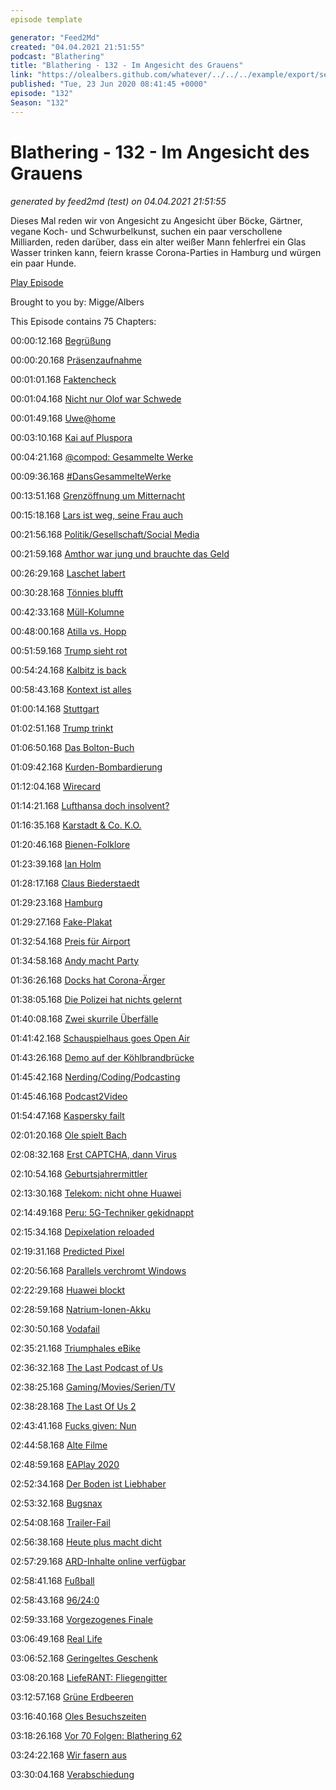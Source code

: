 ```yaml
---
episode template

generator: "Feed2Md"
created: "04.04.2021 21:51:55"
podcast: "Blathering"
title: "Blathering - 132 - Im Angesicht des Grauens"
link: "https://olealbers.github.com/whatever/../../../example/export/seasons/5/2020/6/Blathering - 132 - Im Angesicht des Grauens.md"
published: "Tue, 23 Jun 2020 08:41:45 +0000"
episode: "132"
Season: "132"
---
```


# Blathering - 132 - Im Angesicht des Grauens
_generated by feed2md (test) on 04.04.2021 21:51:55_

Dieses Mal reden wir von Angesicht zu Angesicht über Böcke, Gärtner, vegane Koch- und Schwurbelkunst, suchen ein paar verschollene Milliarden, reden darüber, dass ein alter weißer Mann fehlerfrei ein Glas Wasser trinken kann, feiern krasse Corona-Parties in Hamburg und würgen ein paar Hunde.

[Play Episode](https://www.blathering.de/podlove/file/1270/s/feed/c/mp3/blathering_132.mp3)

Brought to you by: Migge/Albers

This Episode contains 75 Chapters:


00:00:12.168 [Begrüßung]()

00:00:20.168 [Präsenzaufnahme](https://de.wikipedia.org/wiki/Pr%C3%A4senz)

00:01:01.168 [Faktencheck]()

00:01:04.168 [Nicht nur Olof war Schwede](https://de.wikipedia.org/wiki/Stieg_Larsson)

00:01:49.168 [Uwe@home](https://hsv24.mopo.de/2020/06/15/nach-hueftbruch-uwe-seeler-kommt-am-freitag-aus-dem-krankenhaus.html)

00:03:10.168 [Kai auf Pluspora](https://pluspora.com/posts/8e46012091d101385bf5101b0e91c357#8805aa4092ad01381807005056264835)

00:04:21.168 [@compod: Gesammelte Werke](https://twitter.com/search?q=(from%3Acompod)%20(%40blathering_pod)%20until%3A2020-06-23%20since%3A2020-06-16&src=typed_query&f=live)

00:09:36.168 [#DansGesammelteWerke](https://twitter.com/search?q=(from%3Aevildanwallace)%20(%40blathering_pod)%20until%3A2020-06-23%20since%3A2020-06-16&src=typed_query&f=live)

00:13:51.168 [Grenzöffnung um Mitternacht](https://www.ndr.de/nachrichten/schleswig-holstein/coronavirus/Urlaub-in-Daenemark-wieder-moeglich-Stau-an-der-Grenze,daenemark1144.html)

00:15:18.168 [Lars ist weg, seine Frau auch](https://twitter.com/Glasmerleperle/status/1274011783242678278)

00:21:56.168 [Politik/Gesellschaft/Social Media]()

00:21:59.168 [Amthor war jung und brauchte das Geld](https://wochendaemmerung.de/was-ist-der-unterschied-zwischen-lobbyismus-und-korruption-maximilian-schiffers/)

00:26:29.168 [Laschet labert](https://taz.de/Corona-Ausbruch-in-Schlachthof/!5696294/)

00:30:28.168 [Tönnies blufft](https://twitter.com/DerGraslutscher/status/1273650489574469634)

00:42:33.168 [Müll-Kolumne](https://www.tagesspiegel.de/gesellschaft/medien/polizisten-auf-den-muell-eine-kolumne-der-taz-polarisiert-auch-in-der-eigenen-redaktion/25923782.html)

00:48:00.168 [Atilla vs. Hopp](https://www.t-online.de/nachrichten/panorama/buntes-kurioses/id_88081404/attila-hildmann-hat-jetzt-dietmar-hopp-und-anonymous-gegen-sich.html)

00:51:59.168 [Trump sieht rot](https://www.motherjones.com/2020-elections/2020/06/trump-upside-down-triangle-antifa/)

00:54:24.168 [Kalbitz is back](https://taz.de/AfD-Rechtsextremist-Kalbitz-gewinnt-vor-Gericht/!5696529/)

00:58:43.168 [Kontext ist alles](https://twitter.com/DoroBaer/status/1274474598701113346)

01:00:14.168 [Stuttgart](https://taz.de/Randale-in-Stuttgart/!5690923/)

01:02:51.168 [Trump trinkt](https://www.spiegel.de/netzwelt/web/donald-trump-in-tulsa-sorgten-tiktok-nutzer-fuer-die-leeren-raenge-a-79cc7977-af98-4613-95f7-29ce4bd7f2d7)

01:06:50.168 [Das Bolton-Buch](https://www.tagesschau.de/ausland/bolton-buch-trump-101.html)

01:09:42.168 [Kurden-Bombardierung](https://www.dw.com/de/luftangriffe-der-t%C3%BCrkische-holzhammer/a-53832073)

01:12:04.168 [Wirecard](https://www.spiegel.de/wirtschaft/unternehmen/treuhandkonten-mit-milliarden-bestehen-laut-wirecard-wohl-nicht-a-f4cb549e-51be-4dce-91b6-4004fcd8471b)

01:14:21.168 [Lufthansa doch insolvent?](https://www.tagesschau.de/wirtschaft/lufthansa-rettungspaket-verhandlung-101.html)

01:16:35.168 [Karstadt & Co. K.O.](https://www.ndr.de/nachrichten/hamburg/Galeria-Karstadt-Kaufhof-Bestuerzung-ueber-Filial-Schliessunges,karstadt374.html)

01:20:46.168 [Bienen-Folklore](https://threadreaderapp.com/thread/1273040654831058944.html)

01:23:39.168 [Ian Holm](https://de.wikipedia.org/wiki/Ian_Holm)

01:28:17.168 [Claus Biederstaedt](https://de.wikipedia.org/wiki/Claus_Biederstaedt)

01:29:23.168 [Hamburg]()

01:29:27.168 [Fake-Plakat](https://www.derstandard.at/story/2000118131327/maenner-sollen-t-shirt-anlassen-fake-plakat-sorgt-fuer-shitstorm)

01:32:54.168 [Preis für Airport](https://twitter.com/stammtischphilo/status/1273192118371188738)

01:34:58.168 [Andy macht Party](https://www.ndr.de/nachrichten/hamburg/Umstrittener-Stehempfang-Hamburgs-Innensenator-Grote-entschuldigt-sich,grote446.html)

01:36:26.168 [Docks hat Corona-Ärger](https://www.mopo.de/hamburg/-alternative-meinungen--zoff-um-corona-wand---clubkombinat-feuert-docks-chefin-36885090)

01:38:05.168 [Die Polizei hat nichts gelernt](https://www.eimsbuetteler-nachrichten.de/polizisten-reissen-schwarzen-altenpfleger-vom-fahrrad/)

01:40:08.168 [Zwei skurrile Überfälle](https://hamburg1.de/nachrichten/45273/Ueberfall_auf_Juwelier.html)

01:41:42.168 [Schauspielhaus goes Open Air](https://hamburg1.de/nachrichten/45227/Zusaetzliche_Open_Air_Vorstellungen_angekuendigt.html)

01:43:26.168 [Demo auf der Köhlbrandbrücke](https://hamburg1.de/nachrichten/45238/Extinction_Rebellion_blockiert_Bruecke.html)

01:45:42.168 [Nerding/Coding/Podcasting]()

01:45:46.168 [Podcast2Video](https://twitter.com/stammtischphilo/status/1275053272185921537)

01:54:47.168 [Kaspersky failt](https://support.microsoft.com/en-us/office/convert-a-database-to-the-accdb-file-format-098ddd31-5f84-4e89-8f44-db0cf7c11acd)

02:01:20.168 [Ole spielt Bach](https://twitter.com/stammtischphilo/status/1273233290720423936)

02:08:32.168 [Erst CAPTCHA, dann Virus](https://arstechnica.com/information-technology/2020/06/to-evade-detection-hackers-are-requiring-targets-to-complete-captchas/)

02:10:54.168 [Geburtsjahrermittler](https://twitter.com/tmigge/status/1274371158113226752)

02:13:30.168 [Telekom: nicht ohne Huawei](https://www.golem.de/news/armageddon-telekom-fuerchtet-milliardenbelastung-durch-huawei-verbot-2006-149128.html)

02:14:49.168 [Peru: 5G-Techniker gekidnappt](https://www.golem.de/news/coronavirus-dorfbewohner-in-peru-kidnappen-4g-techniker-aus-angst-vor-5g-2006-149100.html)

02:15:34.168 [Depixelation reloaded](https://twitter.com/petapixel/status/1274387867976921088)

02:19:31.168 [Predicted Pixel](https://www.adweek.com/creativity/experimental-new-ai-can-autocomplete-images-with-the-same-technology-as-predictive-text/)

02:20:56.168 [Parallels verchromt Windows](https://www.zdnet.de/88380788/parallels-bringt-windows-programme-auf-chromebooks/)

02:22:29.168 [Huawei blockt](https://consumer.huawei.com/en/support/content/en-us00746178/)

02:28:59.168 [Natrium-Ionen-Akku](https://www.golem.de/news/natrium-ionen-akkus-ausnahmsweise-ein-echter-durchbruch-in-der-akkutechnik-2006-149130.html)

02:30:50.168 [Vodafail](https://forum.vodafone.de/t5/St%C3%B6rungsmeldungen-Internet-TV/L2TP-IPsec-VPN-Verbindung-mit-CGA4233DE-nicht-m%C3%B6glich/td-p/2084209)

02:35:21.168 [Triumphales eBike](https://www.golem.de/news/trekker-gt-triumph-bringt-e-bike-statt-elektromotorrad-2006-149148.html)

02:36:32.168 [The Last Podcast of Us](https://twitter.com/stammtischphilo/status/1273218128173060098)

02:38:25.168 [Gaming/Movies/Serien/TV]()

02:38:28.168 [The Last Of Us 2](https://twitter.com/stammtischphilo/status/1273622167553486848)

02:43:41.168 [Fucks given: Nun](https://twitter.com/stammtischphilo/status/1273298806105407488)

02:44:58.168 [Alte Filme](https://www.tip-berlin.de/otto-der-film-und-der-rassismus-eine-revision-ist-notwendig/)

02:48:59.168 [EAPlay 2020](https://twitter.com/stammtischphilo/status/1273909195591634944)

02:52:34.168 [Der Boden ist Liebhaber](https://twitter.com/stammtischphilo/status/1274140471498072071)

02:53:32.168 [Bugsnax](https://twitter.com/stammtischphilo/status/1274505637435670530)

02:54:08.168 [Trailer-Fail](https://twitter.com/stammtischphilo/status/1274642697098350592)

02:56:38.168 [Heute plus macht dicht](https://twitter.com/heuteplus/status/1274012124839321600)

02:57:29.168 [ARD-Inhalte online verfügbar](https://www.golem.de/news/mediathek-ard-will-sendungen-aus-der-zeit-vor-1966-bereitstellen-2006-149132.html)

02:58:41.168 [Fußball]()

02:58:43.168 [96/24:0](https://www.fcstpauli.com/news/der-fc-st-pauli-verliert-bei-hannover-96-mit-0-4-1920/)

02:59:33.168 [Vorgezogenes Finale](https://www.fcstpauli.com/news/der-fc-st-pauli-mit-remis-jahn-regensburg-und-vorzeitigem-klassenerhalt-1920/)

03:06:49.168 [Real Life]()

03:06:52.168 [Geringeltes Geschenk](https://twitter.com/stammtischphilo/status/1274298419738218499)

03:08:20.168 [LiefeRANT: Fliegengitter](https://www.amazon.de/Schellenberg-10400-Befestigungsband-transparent-5-6/dp/B006JJ3DC8/)

03:12:57.168 [Grüne Erdbeeren](https://twitter.com/stammtischphilo/status/1274686211748175872)

03:16:40.168 [Oles Besuchszeiten](https://twitter.com/stammtischphilo/status/1275055367756668932)

03:18:26.168 [Vor 70 Folgen: Blathering 62](https://www.blathering.de/2018/11/blathering-062-von-nicht-geschenkten-gaeulen-und-anderen-pferdeaerschen/)

03:24:22.168 [Wir fasern aus]()

03:30:04.168 [Verabschiedung]()


